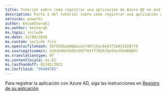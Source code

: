 ```yaml
---
title: Tutorial sobre cómo registrar una aplicación de Azure AD en análisis insertados
description: Parte 2 del tutorial sobre cómo registrar una aplicación de Azure AD en análisis insertados.
services: powerbi
author: KesemSharabi
ms.author: kesharab
ms.topic: include
ms.date: 12/09/2020
ms.custom: include file
ms.openlocfilehash: 5878d3ba4060acee746720ac8ed3f2b8315b8ff0
ms.sourcegitcommit: 2e81649476d5cb97701f779267be59e393460097
ms.translationtype: HT
ms.contentlocale: es-ES
ms.lasthandoff: 02/02/2021
ms.locfileid: "99494781"
---
```

Para registrar la aplicación con Azure AD, siga las instrucciones en [Registro de su aplicación](../developer/embedded/register-app.md).